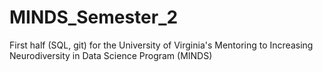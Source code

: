 # MINDS_Semester_2
First half (SQL, git) for the University of Virginia's Mentoring to Increasing Neurodiversity in Data Science Program (MINDS)
